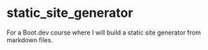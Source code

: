 # static_site_generator
For a Boot.dev course where I will build a static site generator from markdown files.
